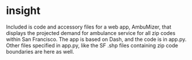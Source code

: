 # insight
Included is code and accessory files for a web app, AmbuMizer, that displays the projected demand for ambulance service for all zip codes
within San Francisco. The app is based on Dash, and the code is in app.py. Other files specified in app.py, like the SF .shp files 
containing zip code boundaries are here as well. 
